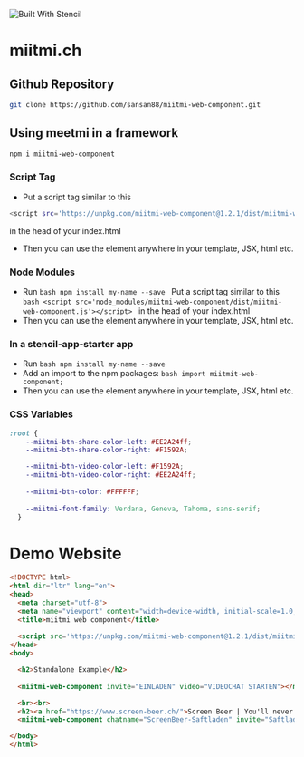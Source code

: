 ![Built With Stencil](https://img.shields.io/badge/-Built%20With%20Stencil-16161d.svg?logo=data%3Aimage%2Fsvg%2Bxml%3Bbase64%2CPD94bWwgdmVyc2lvbj0iMS4wIiBlbmNvZGluZz0idXRmLTgiPz4KPCEtLSBHZW5lcmF0b3I6IEFkb2JlIElsbHVzdHJhdG9yIDE5LjIuMSwgU1ZHIEV4cG9ydCBQbHVnLUluIC4gU1ZHIFZlcnNpb246IDYuMDAgQnVpbGQgMCkgIC0tPgo8c3ZnIHZlcnNpb249IjEuMSIgaWQ9IkxheWVyXzEiIHhtbG5zPSJodHRwOi8vd3d3LnczLm9yZy8yMDAwL3N2ZyIgeG1sbnM6eGxpbms9Imh0dHA6Ly93d3cudzMub3JnLzE5OTkveGxpbmsiIHg9IjBweCIgeT0iMHB4IgoJIHZpZXdCb3g9IjAgMCA1MTIgNTEyIiBzdHlsZT0iZW5hYmxlLWJhY2tncm91bmQ6bmV3IDAgMCA1MTIgNTEyOyIgeG1sOnNwYWNlPSJwcmVzZXJ2ZSI%2BCjxzdHlsZSB0eXBlPSJ0ZXh0L2NzcyI%2BCgkuc3Qwe2ZpbGw6I0ZGRkZGRjt9Cjwvc3R5bGU%2BCjxwYXRoIGNsYXNzPSJzdDAiIGQ9Ik00MjQuNywzNzMuOWMwLDM3LjYtNTUuMSw2OC42LTkyLjcsNjguNkgxODAuNGMtMzcuOSwwLTkyLjctMzAuNy05Mi43LTY4LjZ2LTMuNmgzMzYuOVYzNzMuOXoiLz4KPHBhdGggY2xhc3M9InN0MCIgZD0iTTQyNC43LDI5Mi4xSDE4MC40Yy0zNy42LDAtOTIuNy0zMS05Mi43LTY4LjZ2LTMuNkgzMzJjMzcuNiwwLDkyLjcsMzEsOTIuNyw2OC42VjI5Mi4xeiIvPgo8cGF0aCBjbGFzcz0ic3QwIiBkPSJNNDI0LjcsMTQxLjdIODcuN3YtMy42YzAtMzcuNiw1NC44LTY4LjYsOTIuNy02OC42SDMzMmMzNy45LDAsOTIuNywzMC43LDkyLjcsNjguNlYxNDEuN3oiLz4KPC9zdmc%2BCg%3D%3D&colorA=16161d&style=flat-square)

# miitmi.ch

## Github Repository
```bash
git clone https://github.com/sansan88/miitmi-web-component.git
```

## Using meetmi in a framework

```bash
npm i miitmi-web-component
```

### Script Tag

- Put a script tag similar to this 
```bash 
<script src='https://unpkg.com/miitmi-web-component@1.2.1/dist/miitmi-web-component.js'></script> 
```
in the head of your index.html
- Then you can use the element anywhere in your template, JSX, html etc.

### Node Modules
- Run ```bash npm install my-name --save ```
Put a script tag similar to this ```bash <script src='node_modules/miitmi-web-component/dist/miitmi-web-component.js'></script> ``` in the head of your index.html
- Then you can use the element anywhere in your template, JSX, html etc.


### In a stencil-app-starter app
- Run ```bash npm install my-name --save ```
- Add an import to the npm packages: ```bash import miitmit-web-component; ```
- Then you can use the element anywhere in your template, JSX, html etc.


### CSS Variables

```css
:root {
    --miitmi-btn-share-color-left: #EE2A24ff;
    --miitmi-btn-share-color-right: #F1592A;

    --miitmi-btn-video-color-left: #F1592A;
    --miitmi-btn-video-color-right: #EE2A24ff;
    
    --miitmi-btn-color: #FFFFFF;
    
    --miitmi-font-family: Verdana, Geneva, Tahoma, sans-serif;
  }
  ```

# Demo Website

```html
<!DOCTYPE html>
<html dir="ltr" lang="en">
<head>
  <meta charset="utf-8">
  <meta name="viewport" content="width=device-width, initial-scale=1.0, minimum-scale=1.0, maximum-scale=5.0">
  <title>miitmi web component</title>
  
  <script src='https://unpkg.com/miitmi-web-component@1.2.1/dist/miitmi-web-component.js'></script>
</head>
<body>

  <h2>Standalone Example</h2>
 
  <miitmi-web-component invite="EINLADEN" video="VIDEOCHAT STARTEN"></miitmi-web-component>

  <br><br>
  <h2><a href="https://www.screen-beer.ch/">Screen Beer | You'll never drink alone.</a></h2>
  <miitmi-web-component chatname="ScreenBeer-Saftladen" invite="Saftladen teilen" video="Los geht's"></miitmi-web-component>

</body>
</html>

```